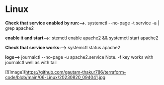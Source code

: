 # Linux

**Check that service enabled by run:-->**.
systemctl --no-page -t service -a | grep apache2
 
**enable it and start-->:**
stemctl enable apache2 && systemctl start apache2

**Check that service works:-->**
systemctl status apache2

**logs-->**
journalctl --no-page -u apache2.service Note. -f key works with journalctl well as with tail

[![Image](https://github.com/gautam-thakur786/terraform-code/blob/main/06-Linux/20230820_094041.jpg



